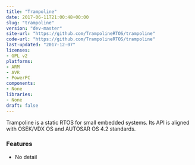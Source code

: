 ```yaml
---
title: "Trampoline"
date: 2017-06-11T21:00:48+00:00
slug: "trampoline"
version: "dev-master"
site-url: "https://github.com/TrampolineRTOS/trampoline"
code-url: "https://github.com/TrampolineRTOS/trampoline"
last-updated: "2017-12-07"
licenses: 
- GPL v2
platforms:
- ARM
- AVR
- PowerPC
components:
- None
libraries:
- None
draft: false
---
```

Trampoline is a static RTOS for small embedded systems. Its API is aligned with OSEK/VDX OS and AUTOSAR OS 4.2 standards.

<!--more-->

### Features
- No detail


